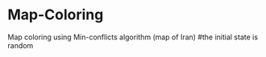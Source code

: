 # Map-Coloring
Map coloring using Min-conflicts algorithm (map of Iran)
#the initial state is random
